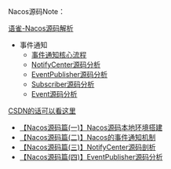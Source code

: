 Nacos源码Note：  

[语雀-Nacos源码解析](https://www.yuque.com/books/share/25157c70-4be0-49fc-a02f-2b5001c2b91d)  
- 事件通知
  - [事件通知核心流程](https://www.yuque.com/docs/share/72d90622-c431-487a-a933-e3528744eb15)
  - [NotifyCenter源码分析](https://www.yuque.com/docs/share/da5d779f-fff0-45f9-a61a-7742cc763187)
  - [EventPublisher源码分析](https://www.yuque.com/docs/share/108cc4c1-7faa-4299-b0c3-42ff00c57bac)
  - [Subscriber源码分析](https://www.yuque.com/docs/share/e359342c-42e2-414a-ab73-8f293f484ae9)
  - [Event源码分析](https://www.yuque.com/docs/share/b32d014c-768c-4a76-8f4b-5b1b905227f6)

[CSDN的话可以看这里](https://blog.csdn.net/pzzzz_wwy/category_11607850.html?spm=1001.2014.3001.5482)
  - [【Nacos源码篇(一)】Nacos源码本地环境搭建](https://blog.csdn.net/Pzzzz_wwy/article/details/122213765?spm=1001.2014.3001.5501)
  - [【Nacos源码篇(二)】Nacos的事件通知机制](https://blog.csdn.net/Pzzzz_wwy/article/details/122627632?spm=1001.2014.3001.5501)
  - [【Nacos源码篇(三)】NotifyCenter源码剖析](https://blog.csdn.net/Pzzzz_wwy/article/details/122675984?spm=1001.2014.3001.5501)
  - [【Nacos源码篇(四)】EventPublisher源码分析](https://blog.csdn.net/Pzzzz_wwy/article/details/122722010?spm=1001.2014.3001.5501)
